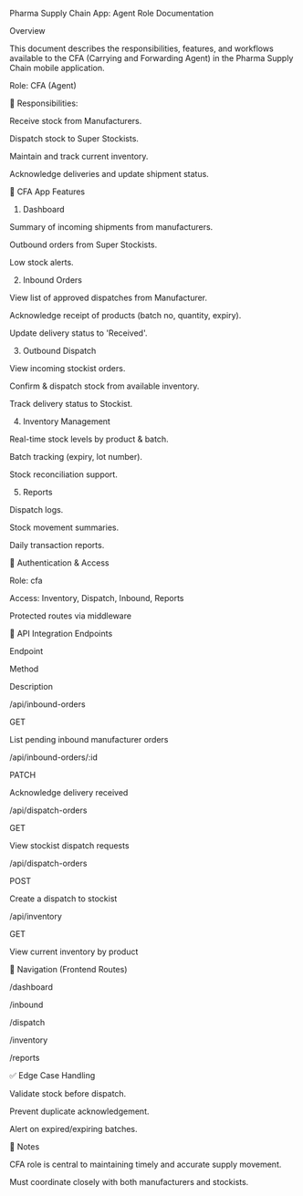 Pharma Supply Chain App: Agent Role Documentation

Overview

This document describes the responsibilities, features, and workflows available to the CFA (Carrying and Forwarding Agent) in the Pharma Supply Chain mobile application.

Role: CFA (Agent)

🎯 Responsibilities:

Receive stock from Manufacturers.

Dispatch stock to Super Stockists.

Maintain and track current inventory.

Acknowledge deliveries and update shipment status.

📱 CFA App Features

1. Dashboard

Summary of incoming shipments from manufacturers.

Outbound orders from Super Stockists.

Low stock alerts.

2. Inbound Orders

View list of approved dispatches from Manufacturer.

Acknowledge receipt of products (batch no, quantity, expiry).

Update delivery status to 'Received'.

3. Outbound Dispatch

View incoming stockist orders.

Confirm & dispatch stock from available inventory.

Track delivery status to Stockist.

4. Inventory Management

Real-time stock levels by product & batch.

Batch tracking (expiry, lot number).

Stock reconciliation support.

5. Reports

Dispatch logs.

Stock movement summaries.

Daily transaction reports.

🔐 Authentication & Access

Role: cfa

Access: Inventory, Dispatch, Inbound, Reports

Protected routes via middleware

🔄 API Integration Endpoints

Endpoint

Method

Description

/api/inbound-orders

GET

List pending inbound manufacturer orders

/api/inbound-orders/:id

PATCH

Acknowledge delivery received

/api/dispatch-orders

GET

View stockist dispatch requests

/api/dispatch-orders

POST

Create a dispatch to stockist

/api/inventory

GET

View current inventory by product

🧭 Navigation (Frontend Routes)

/dashboard

/inbound

/dispatch

/inventory

/reports

✅ Edge Case Handling

Validate stock before dispatch.

Prevent duplicate acknowledgement.

Alert on expired/expiring batches.

📌 Notes

CFA role is central to maintaining timely and accurate supply movement.

Must coordinate closely with both manufacturers and stockists.
